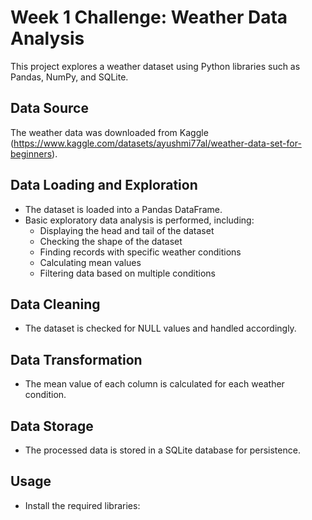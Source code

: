 # Week 1 Challenge: Weather Data Analysis

This project explores a weather dataset using Python libraries such as Pandas, NumPy, and SQLite.

## Data Source

The weather data was downloaded from Kaggle (https://www.kaggle.com/datasets/ayushmi77al/weather-data-set-for-beginners).

## Data Loading and Exploration

- The dataset is loaded into a Pandas DataFrame.
- Basic exploratory data analysis is performed, including:
    - Displaying the head and tail of the dataset
    - Checking the shape of the dataset
    - Finding records with specific weather conditions
    - Calculating mean values
    - Filtering data based on multiple conditions

## Data Cleaning

- The dataset is checked for NULL values and handled accordingly.

## Data Transformation

- The mean value of each column is calculated for each weather condition.

## Data Storage

- The processed data is stored in a SQLite database for persistence.

## Usage

- Install the required libraries:
    
